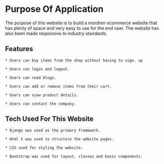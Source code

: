 # Purpose Of Application

The purpose of this website is to build a mordren ecommerce website that has plenty of space and very easy to use for the end user. The website has also been made responsive to industry standards.

## Features

    * Users can buy items from the shop without having to sign. up

    * Users can login and logout.

    * Users can read blogs.

    * Users can add or remove items from their cart.

    * Users can view product details.

    * Users can contact the company.

## Tech Used For This Website

    * Django was used as the primary framework.

    * Html 5 was used to structure the website pages.

    * CSS used for styling the website.

    * Bootstrap was used for layout, classes and basic components.

    